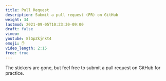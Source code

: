 ```yaml
---
title: Pull Request
description: Submit a pull request (PR) on GitHub 
weight: 34
lastmod: 2021-09-05T10:23:30-09:00
draft: false
vimeo: 
youtube: 8lGpZkjnkt4
emoji: ✋
video_length: 2:15
free: true
---
```


The stickers are gone, but feel free to submit a pull request on GitHub for practice. 